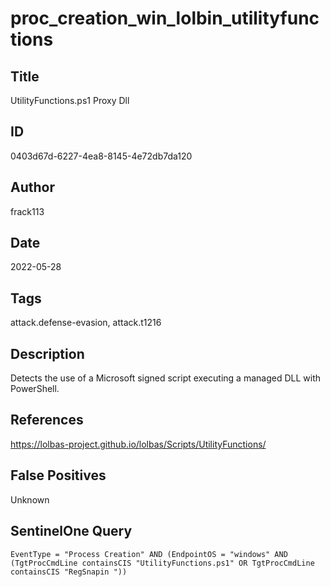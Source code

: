 # proc_creation_win_lolbin_utilityfunctions

## Title
UtilityFunctions.ps1 Proxy Dll

## ID
0403d67d-6227-4ea8-8145-4e72db7da120

## Author
frack113

## Date
2022-05-28

## Tags
attack.defense-evasion, attack.t1216

## Description
Detects the use of a Microsoft signed script executing a managed DLL with PowerShell.

## References
https://lolbas-project.github.io/lolbas/Scripts/UtilityFunctions/

## False Positives
Unknown

## SentinelOne Query
```
EventType = "Process Creation" AND (EndpointOS = "windows" AND (TgtProcCmdLine containsCIS "UtilityFunctions.ps1" OR TgtProcCmdLine containsCIS "RegSnapin "))

```